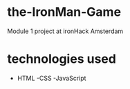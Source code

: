 # the-IronMan-Game
Module 1 project at ironHack Amsterdam

# technologies used

- HTML
-CSS
-JavaScript